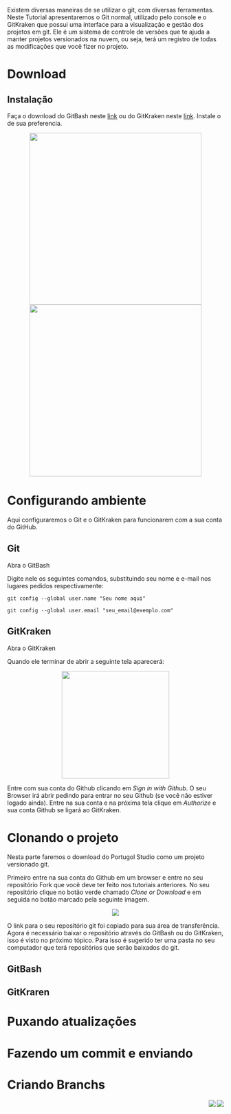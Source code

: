 Existem diversas maneiras de se utilizar o git, com diversas ferramentas. Neste Tutorial apresentaremos o Git normal, utilizado pelo console e o GitKraken que possui uma interface para a visualização e gestão dos projetos em git. Ele é um sistema de controle de versões que te ajuda a manter projetos versionados na nuvem, ou seja, terá um registro de todas as modificações que você fizer no projeto.

# Download

## Instalação
Faça o download do GitBash neste [link](https://git-scm.com/downloads) ou do GitKraken neste [link](https://www.gitkraken.com/).
Instale o de sua preferencia.
<div align="center">
    <a href="https://git-scm.com/downloads"><img src="https://cdn.discordapp.com/attachments/571157550956019741/622108484913201162/unknown.png" width="400"></a>
    <a href="https://www.gitkraken.com/"><img src="https://cdn.discordapp.com/attachments/571157550956019741/622109305491161102/unknown.png" width="400"></a>
</div>

# Configurando ambiente
Aqui configuraremos o Git e o GitKraken para funcionarem com a sua conta do GitHub.

## Git
Abra o GitBash

Digite nele os seguintes comandos, substituindo seu nome e e-mail nos lugares pedidos respectivamente:

`git config --global user.name "Seu nome aqui"`

`git config --global user.email "seu_email@exemplo.com"`

## GitKraken
Abra o GitKraken

Quando ele terminar de abrir a seguinte tela aparecerá:

<div align="center">
    <a><img src="https://cdn.discordapp.com/attachments/571157550956019741/624037306273235016/unknown.png" width="250"></a>
</div>

Entre com sua conta do Github clicando em *Sign in with Github*. O seu Browser irá abrir pedindo para entrar no seu Github (se você não estiver logado ainda). Entre na sua conta e na próxima tela clique em *Authorize* e sua conta Github se ligará ao GitKraken.

# Clonando o projeto
Nesta parte faremos o download do Portugol Studio como um projeto versionado git.

Primeiro entre na sua conta do Github em um browser e entre no seu repositório Fork que você deve ter feito nos tutoriais anteriores. No seu repositório clique no botão verde chamado *Clone or Download* e em seguida no botão marcado pela seguinte imagem.

<div align="center">
    <a><img src="https://cdn.discordapp.com/attachments/571157550956019741/624043968103055370/unknown.png"></a>
</div>

O link para o seu repositório git foi copiado para sua área de transferência. Agora é necessário baixar o repositório através do GitBash ou do GitKraken, isso é visto no próximo tópico. Para isso é sugerido ter uma pasta no seu computador que terá repositórios que serão baixados do git.

## GitBash

## GitKraren

# Puxando atualizações

# Fazendo um commit e enviando

# Criando Branchs

<div align="right">
   <a href="#">
      <img src="https://i.imgur.com/OG7k1pu.png" align="right">
   </a>
   <a href="https://github.com/UNIVALI-LITE/Portugol-Studio/wiki/Criando-uma-conta-no-GitHub">
      <img src="https://i.imgur.com/cCsIdh6.png" align="right">
   </a>
</div>